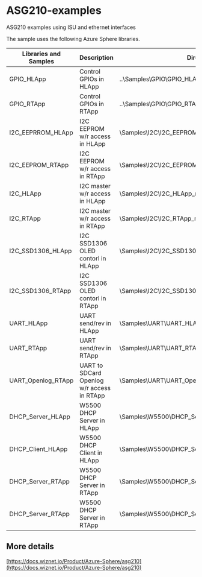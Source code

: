 # ASG210-examples
ASG210 examples using ISU and ethernet interfaces

The sample uses the following Azure Sphere libraries.

| Libraries and Samples | Description | Directorory |
|---------|---------|---------|
| GPIO_HLApp | Control GPIOs in HLApp | ..\Samples\GPIO\GPIO_HLApp_mt3620_BareMetal |
| GPIO_RTApp | Control GPIOs in RTApp | ..\Samples\GPIO\GPIO_RTApp_mt3620_BareMetal |
| I2C_EEPRROM_HLApp | I2C EEPROM w/r access in HLApp | \Samples\I2C\I2C_EEPROM_HLApp_mt3620_BareMetal |
| I2C_EEPROM_RTApp | I2C EEPROM w/r access in RTApp | \Samples\I2C\I2C_EEPROM_RTApp_mt3620_BareMetal |
| I2C_HLApp | I2C master w/r access in HLApp | \Samples\I2C\I2C_HLApp_mt3620_BareMetal |
| I2C_RTApp | I2C master w/r access in RTApp | \Samples\I2C\I2C_RTApp_mt3620_BareMetal |
| I2C_SSD1306_HLApp | I2C SSD1306 OLED contorl in HLApp | \Samples\I2C\I2C_SSD1306_HLApp_mt3620_BareMetal |
| I2C_SSD1306_RTApp | I2C SSD1306 OLED contorl in RTApp | \Samples\I2C\I2C_SSD1306_RTApp_mt3620_BareMetal |
| UART_HLApp | UART send/rev in HLApp | \Samples\UART\UART_HLApp_mt3620_BareMetal |
| UART_RTApp | UART send/rev in RTApp | \Samples\UART\UART_RTApp_mt3620_BareMetal |
| UART_Openlog_RTApp | UART to SDCard Openlog w/r access in RTApp | \Samples\UART\UART_Openlog_RTApp_mt3620_BareMetal |
| DHCP_Server_HLApp | W5500 DHCP Server in HLApp | \Samples\W5500\DHCP_Server_HLApp |
| DHCP_Client_HLApp | W5500 DHCP Client in HLApp | \Samples\W5500\DHCP_Server_HLApp |
| DHCP_Server_RTApp | W5500 DHCP Server in RTApp | \Samples\W5500\DHCP_Server_RTApp |
| DHCP_Server_RTApp | W5500 DHCP Server in RTApp | \Samples\W5500\DHCP_Server_RTApp |

## More details
[https://docs.wiznet.io/Product/Azure-Sphere/asg210](https://docs.wiznet.io/Product/Azure-Sphere/asg210)